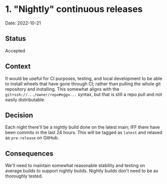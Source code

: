 # 1. "Nightly" continuous releases

Date: 2022-10-21

## Status

Accepted

## Context

It would be useful for CI purposes, testing, and local development to be able to install wheels that have gone through
CI; rather than pulling the whole git repository and installing. This somewhat aligns with the
`git+ssh://.../owner/repo#egg=...` syntax, but that is still a repo pull and not easily distributable.

## Decision

Each night there'll be a nightly build done on the latest main; IFF there have been commits in the last 24 hours. This
will be tagged as `latest` and relased as `pre-release` on GitHub.

## Consequences

We'll need to maintain somewhat reasonable stability and testing on average builds to support nightly builds. Nightly
builds don't need to be as thoroughly tested.
